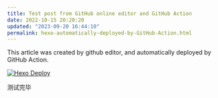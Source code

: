 ```yaml
---
title: Test post from GitHub online editor and GitHub Action
date: 2022-10-15 20:20:20
updated: "2023-09-20 16:44:10"
permalink: hexo-automatically-deployed-by-GitHub-Action.html
---
```

This article was created by github editor, and automatically deployed by GitHub Action. 

[![Hexo Deploy](https://github.com/mouxie/mouxie.github.com/actions/workflows/deploy.yml/badge.svg)](https://github.com/mouxie/mouxie.github.com/actions/workflows/deploy.yml)

测试完毕
